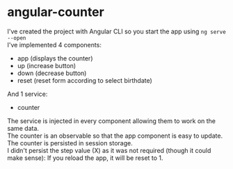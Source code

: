 # angular-counter
I've created the project with Angular CLI so you start the app using ``ng serve --open``\
I've implemented 4 components:
- app (displays the counter)
- up (increase button)
- down (decrease button)
- reset (reset form according to select birthdate)

And 1 service:
- counter

The service is injected in every component allowing them to work on the same data.\
The counter is an observable so that the app component is easy to update.\
The counter is persisted in session storage.\
I didn't persist the step value (X) as it was not required (though it could make sense): If you reload the app, it will be reset to 1.



